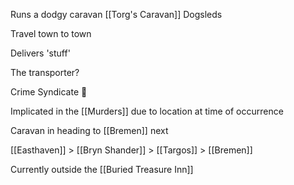 Runs a dodgy caravan
[[Torg's Caravan]]
Dogsleds

Travel town to town

Delivers 'stuff'

The transporter? 

Crime Syndicate 🤏

Implicated in the [[Murders]] due to location at time of occurrence

Caravan in heading to [[Bremen]] next



[[Easthaven]] > [[Bryn Shander]] > [[Targos]] > [[Bremen]]

Currently outside the [[Buried Treasure Inn]]

